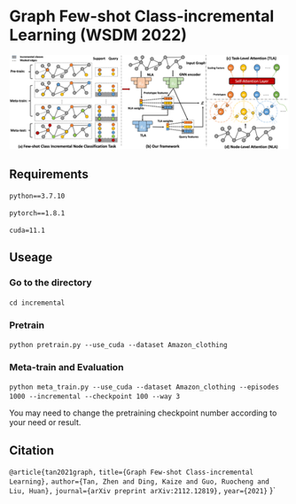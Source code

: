 # Graph Few-shot Class-incremental Learning (WSDM 2022)
![Alt text](frame.png)
## Requirements
`python==3.7.10`

`pytorch==1.8.1`

`cuda=11.1`

## Useage
### Go to the directory
`cd incremental`
### Pretrain
`python pretrain.py --use_cuda --dataset Amazon_clothing` 
### Meta-train and Evaluation 
`python meta_train.py --use_cuda --dataset Amazon_clothing --episodes 1000 --incremental --checkpoint 100 --way 3` 


You may need to change the pretraining checkpoint number according to your need or result.

## Citation
`@article{tan2021graph,`
  `title={Graph Few-shot Class-incremental Learning},`
  `author={Tan, Zhen and Ding, Kaize and Guo, Ruocheng and Liu, Huan},`
  `journal={arXiv preprint arXiv:2112.12819},`
  `year={2021}`
}`
